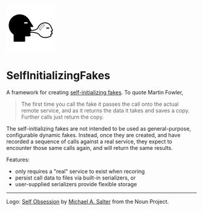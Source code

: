 ![SelfInitializing Fakes logo](assets/selfinitializingfakes_128x128.png)

# SelfInitializingFakes

A framework for creating [self-initializing fakes](https://martinfowler.com/bliki/SelfInitializingFake.html).
To quote Martin Fowler,

> The first time you call the fake it passes the call onto the actual remote service, and as it returns the
> data it takes and saves a copy. Further calls just return the copy.

The self-initializing fakes are not intended to be used as general-purpose, configurable dynamic fakes.
Instead, once they are created, and have recorded a sequence of calls against a real service, they
expect to encounter those same calls again, and will return the same results.

Features:

* only requires a "real" service to exist when recoring
* persist call data to files via built-in serializers, or
* user-supplied serializers provide flexible storage

----
Logo: [Self Obsession](https://thenounproject.com/search/?q=self+objsession&i=54849])
by [Michael A. Salter](https://thenounproject.com/michael.salter.73/) from the Noun Project.
